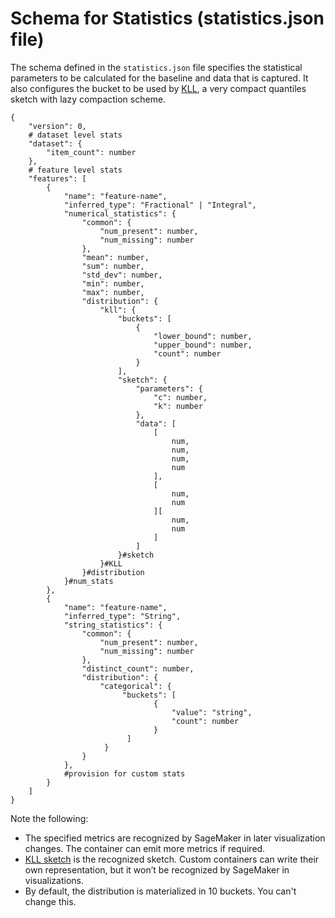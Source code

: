 # Schema for Statistics \(statistics\.json file\)<a name="model-monitor-byoc-statistics"></a>

The schema defined in the `statistics.json` file specifies the statistical parameters to be calculated for the baseline and data that is captured\. It also configures the bucket to be used by [KLL](https://datasketches.github.io/docs/Quantiles/KLLSketch.html), a very compact quantiles sketch with lazy compaction scheme\.

```
{
    "version": 0,
    # dataset level stats
    "dataset": {
        "item_count": number
    },
    # feature level stats
    "features": [
        {
            "name": "feature-name",
            "inferred_type": "Fractional" | "Integral",
            "numerical_statistics": {
                "common": {
                    "num_present": number,
                    "num_missing": number
                },
                "mean": number,
                "sum": number,
                "std_dev": number,
                "min": number,
                "max": number,
                "distribution": {
                    "kll": {
                        "buckets": [
                            {
                                "lower_bound": number,
                                "upper_bound": number,
                                "count": number
                            }
                        ],
                        "sketch": {
                            "parameters": {
                                "c": number,
                                "k": number
                            },
                            "data": [
                                [
                                    num,
                                    num,
                                    num,
                                    num
                                ],
                                [
                                    num,
                                    num
                                ][
                                    num,
                                    num
                                ]
                            ]
                        }#sketch
                    }#KLL
                }#distribution
            }#num_stats
        },
        {
            "name": "feature-name",
            "inferred_type": "String",
            "string_statistics": {
                "common": {
                    "num_present": number,
                    "num_missing": number
                },
                "distinct_count": number,
                "distribution": {
                    "categorical": {
                         "buckets": [
                                {
                                    "value": "string",
                                    "count": number
                                }
                          ]
                     }
                }
            },
            #provision for custom stats
        }
    ]
}
```

Note the following:
+ The specified metrics are recognized by SageMaker in later visualization changes\. The container can emit more metrics if required\.
+ [KLL sketch](https://datasketches.github.io/docs/Quantiles/KLLSketch.html) is the recognized sketch\. Custom containers can write their own representation, but it won’t be recognized by SageMaker in visualizations\.
+ By default, the distribution is materialized in 10 buckets\. You can't change this\.